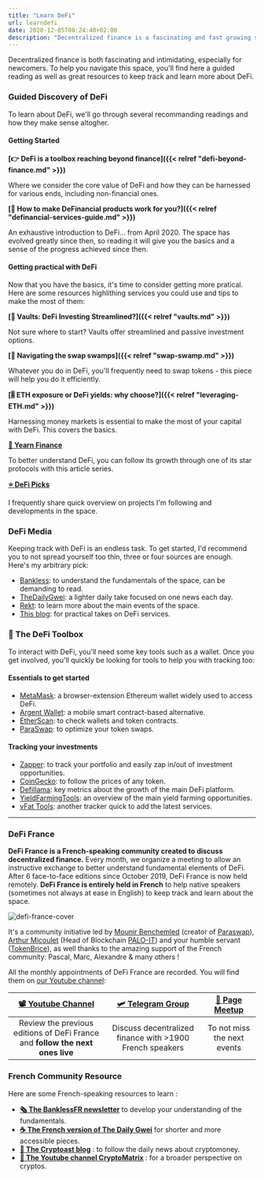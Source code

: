 ```yaml
---
title: "Learn DeFi"
url: learndefi
date: 2020-12-05T08:24:40+02:00
description: "Decentralized finance is a fascinating and fast growing space. Navigating it can be tricky, especially when you just discover it: you'll find some useful resources to help you get started here."
---
```


Decentralized finance is both fascinating and intimidating, especially for newcomers. To help you navigate this space, you'll find here a guided reading as well as great resources to keep track and learn more about DeFi.

### Guided Discovery of DeFi

To learn about DeFi, we'll go through several recommanding readings and how they make sense altogher.

#### Getting Started

**[👉 DeFi is a toolbox reaching beyond finance]({{< relref "defi-beyond-finance.md" >}})**

Where we consider the core value of DeFi and how they can be harnessed for various ends, including non-financial ones.

**[📖 How to make DeFinancial products work for you?]({{< relref "definancial-services-guide.md" >}})**

An exhaustive introduction to DeFi... from April 2020. The space has evolved greatly since then, so reading it will give you the basics and a sense of the progress achieved since then.

#### Getting practical with DeFi

Now that you have the basics, it's time to consider getting more pratical. Here are some resources highlithing services you could use and tips to make the most of them:

**[🤖 Vaults: DeFi Investing Streamlined?]({{< relref "vaults.md" >}})**

Not sure where to start? Vaults offer streamlined and passive investment options.

**[🐊 Navigating the swap swamps]({{< relref "swap-swamp.md" >}})**

Whatever you do in DeFi, you'll frequently need to swap tokens - this piece will help you do it efficiently.

**[🎚 ETH exposure or DeFi yields: why choose?]({{< relref "leveraging-ETH.md" >}})**

Harnessing money markets is essential to make the most of your capital with DeFi. This covers the basics.

**[🧐 Yearn Finance](/tags/yearn-finance/)**

To better understand DeFi, you can follow its growth through one of its star protocols with this article series.

**[⭐ DeFi Picks](/categories/picks/)**

I frequently share quick overview on projects I'm following and developments in the space.

### DeFi Media

Keeping track with DeFi is an endless task. To get started, I'd recommend you to not spread yourself too thin, three or four sources are enough. Here's my arbitrary pick:

*   [Bankless](https://bankless.substack.com/): to understand the fundamentals of the space, can be demanding to read.
*   [TheDailyGwei](https://thedailygwei.substack.com/): a lighter daily take focused on one news each day.
*   [Rekt](https://rekt.ghost.io/): to learn more about the main events of the space.
*   [This blog](/categories/defi): for practical takes on DeFi services.

### 🧰 The DeFi Toolbox

To interact with DeFi, you'll need some key tools such as a wallet. Once you get involved, you'll quickly be looking for tools to help you with tracking too:

#### Essentials to get started

*   [MetaMask](https://metamask.io/): a browser-extension Ethereum wallet widely used to access DeFi.
*   [Argent Wallet](http://argent.xyz/): a mobile smart contract-based alternative.
*   [EtherScan](https://etherscan.io/): to check wallets and token contracts. 
*   [ParaSwap](https://paraswap.io/): to optimize your token swaps.

#### Tracking your investments

*   [Zapper](https://zapper.fi/): to track your portfolio and easily zap in/out of investment opportunities.
*   [CoinGecko](https://coingecko.com/): to follow the prices of any token.
*   [Defillama](https://defillama.com/): key metrics about the growth of the main DeFi platform.
*   [YieldFarmingTools](https://yieldfarmingtools.com/): an overview of the main yield farming opportunities.
*   [vFat Tools](https://vfat.tools/): another tracker quick to add the latest services.

---

### DeFi France

**DeFi France is a French-speaking community created to discuss decentralized finance.** Every month, we organize a meeting to allow an instructive exchange to better understand fundamental elements of DeFi. After 6 face-to-face editions since October 2019, DeFi France is now held remotely. **DeFi France is entirely held in French** to help native speakers (sometimes not always at ease in English) to keep track and learn about the space.

![defi-france-cover](/img/others/defifrance.png)

It's a community initiative led by [Mounir Benchemled](https://twitter.com/mounibec) (creator of [Paraswap](https://paraswap.io)), [Arthur Micoulet](https://twitter.com/arthurmicoulet) (Head of Blockchain [PALO-IT](https://www.palo-it.com/)) and your humble servant ([TokenBrice](https://twitter.com/TokenBrice)), as well thanks to the amazing support of the French community:  Pascal, Marc, Alexandre & many others !

All the monthly appointments of DeFi France are recorded. You will find them on [our Youtube channel](https://www.youtube.com/channel/defifrance):

| **[📽 Youtube Channel](https://www.youtube.com/channel/defifrance)** | **[🛩 Telegram Group](https://t.me/defifrance)** | [🍻 Page Meetup](https://www.meetup.com/DeFi-France/) |
| :---: | :---: | :---: |
| Review the previous editions of DeFi France and **follow the next ones live** | Discuss decentralized finance with >1900 French speakers | To not miss the next events |

### French Community Resource

Here are some French-speaking resources to learn :
- **[🗞 The BanklessFR newsletter](https://banklessfr.substack.com/)** to develop your understanding of the fundamentals.
- **[☕ The French version of The Daily Gwei](https://thedailygweifr.substack.com/)** for shorter and more accessible pieces.
- **[📰 The Cryptoast blog](https://cryptoast.fr/defi-finance-decentralisee/)** : to follow the daily news about cryptomoney.
- **[🎥 The Youtube channel CryptoMatrix](https://www.youtube.com/channel/UCefQC4Y-X9MBRuYBKc2waiQ)** : for a broader perspective on cryptos.